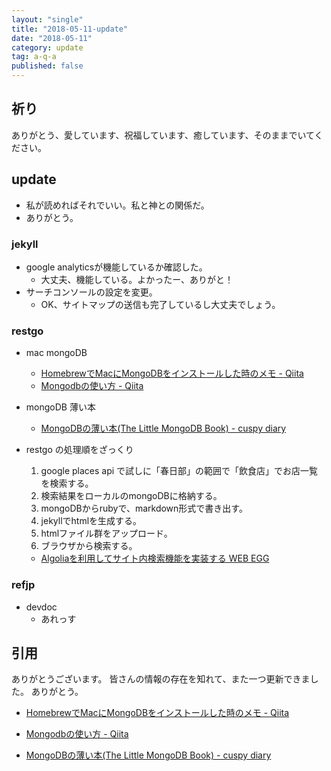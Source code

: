 ```yaml
---
layout: "single"
title: "2018-05-11-update"
date: "2018-05-11"
category: update
tag: a-q-a
published: false
---
```

## 祈り
ありがとう、愛しています、祝福しています、癒しています、そのままでいてください。

## update
- 私が読めればそれでいい。私と神との関係だ。
- ありがとう。

### jekyll
- google analyticsが機能しているか確認した。
  - 大丈夫、機能している。よかったー、ありがと！
- サーチコンソールの設定を変更。
  - OK、サイトマップの送信も完了しているし大丈夫でしょう。

### restgo
- mac mongoDB
  - [HomebrewでMacにMongoDBをインストールした時のメモ - Qiita](https://qiita.com/Frog_woman/items/f8a70286c7f1c4d5fc02)
  - [Mongodbの使い方 - Qiita](https://qiita.com/takap235711/items/259ddc85d5a035f23968)

- mongoDB 薄い本
  - [MongoDBの薄い本(The Little MongoDB Book) - cuspy diary](http://www.cuspy.org/diary/2012-04-17/)

- restgo の処理順をざっくり
  1. google places api で試しに「春日部」の範囲で「飲食店」でお店一覧を検索する。
  2. 検索結果をローカルのmongoDBに格納する。
  3. mongoDBからrubyで、markdown形式で書き出す。
  4. jekyllでhtmlを生成する。
  5. htmlファイル群をアップロード。
  6. ブラウザから検索する。
    - [Algoliaを利用してサイト内検索機能を実装する WEB EGG](https://blog.leko.jp/post/implement-site-search-with-algolia/)

### refjp
- devdoc
  - あれっす


## 引用
ありがとうございます。
皆さんの情報の存在を知れて、また一つ更新できました。
ありがとう。

- [HomebrewでMacにMongoDBをインストールした時のメモ - Qiita](https://qiita.com/Frog_woman/items/f8a70286c7f1c4d5fc02)
- [Mongodbの使い方 - Qiita](https://qiita.com/takap235711/items/259ddc85d5a035f23968)

- [MongoDBの薄い本(The Little MongoDB Book) - cuspy diary](http://www.cuspy.org/diary/2012-04-17/)
